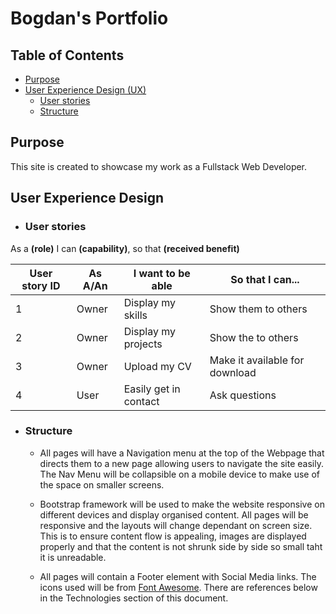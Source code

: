 # Bogdan's Portfolio
## Table of Contents
* [Purpose](#Purpose)
* [User Experience Design (UX)](#User-Experience-Design)
  * [User stories](#User-Stories)
  * [Structure](#Structure)


## Purpose
This site is created to showcase my work as a Fullstack Web Developer.

## User Experience Design

-    ### User stories

As a **(role)** I can **(capability)**, so that **(received benefit)**

| User story ID | As A/An  | I want to be able | So that I can...  |
|---------------|----------|-------------------|-------------------|
| 1 |   Owner   | Display my skills  | Show them to others  |
| 2 |   Owner   | Display my projects  | Show the to others  |
| 3 |   Owner   | Upload my CV  | Make it available for download  |
| 4 |   User   | Easily get in contact   | Ask questions  |

-   ### Structure

    - All pages will have a Navigation menu at the top of the Webpage that directs them to a new page allowing users to navigate the site easily. The Nav Menu will be collapsible on a mobile device to make use of the space on smaller screens.<br>

    - Bootstrap framework will be used to make the website responsive on different devices and display organised content.
    All pages will be responsive and the layouts will change dependant on screen size. This is to ensure content flow is appealing, images are displayed properly and that the content is not shrunk side by side so small taht it is unreadable.<br>

    - All pages will contain a Footer element with Social Media links. The icons used will be from [Font Awesome](https://fontawesome.com/). There are references below in the Technologies section of this document.<br>
